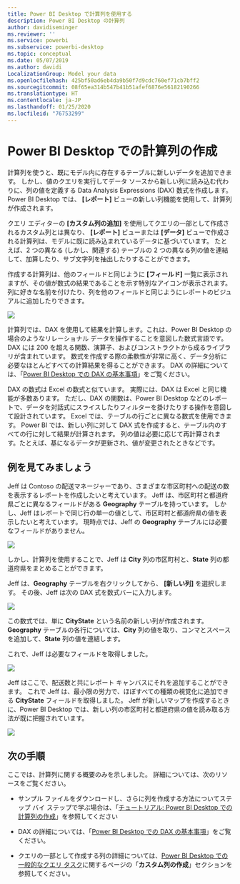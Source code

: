 ```yaml
---
title: Power BI Desktop で計算列を使用する
description: Power BI Desktop の計算列
author: davidiseminger
ms.reviewer: ''
ms.service: powerbi
ms.subservice: powerbi-desktop
ms.topic: conceptual
ms.date: 05/07/2019
ms.author: davidi
LocalizationGroup: Model your data
ms.openlocfilehash: 425bf50ad6eb4da9b50f7d9cdc760ef71cb7bff2
ms.sourcegitcommit: 08f65ea314b547b41b51afef6876e56182190266
ms.translationtype: HT
ms.contentlocale: ja-JP
ms.lasthandoff: 01/25/2020
ms.locfileid: "76753299"
---
```

# <a name="create-calculated-columns-in-power-bi-desktop"></a>Power BI Desktop での計算列の作成
計算列を使うと、既にモデル内に存在するテーブルに新しいデータを追加できます。 しかし、値のクエリを実行してデータ ソースから新しい列に読み込む代わりに、列の値を定義する Data Analysis Expressions (DAX) 数式を作成します。 Power BI Desktop では、 **[レポート]** ビューの新しい列機能を使用して、計算列が作成されます。

クエリ エディターの **[カスタム列の追加]** を使用してクエリの一部として作成されるカスタム列とは異なり、 **[レポート]** ビューまたは **[データ]** ビューで作成される計算列は、モデルに既に読み込まれているデータに基づいています。 たとえば、2 つの異なる (しかし、関連する) テーブルの 2 つの異なる列の値を連結して、加算したり、サブ文字列を抽出したりすることができます。

作成する計算列は、他のフィールドと同じように **[フィールド]** 一覧に表示されますが、その値が数式の結果であることを示す特別なアイコンが表示されます。 列に好きな名前を付けたり、列を他のフィールドと同じようにレポートのビジュアルに追加したりできます。

![](media/desktop-calculated-columns/calccolinpbid_fields.png)

計算列では、DAX を使用して結果を計算します。これは、Power BI Desktop の場合のようなリレーショナル データを操作することを意図した数式言語です。 DAX には 200 を超える関数、演算子、およびコンストラクトから成るライブラリが含まれています。 数式を作成する際の柔軟性が非常に高く、データ分析に必要なほとんどすべての計算結果を得ることができます。 DAX の詳細については、「[Power BI Desktop での DAX の基本事項](desktop-quickstart-learn-dax-basics.md)」をご覧ください。

DAX の数式は Excel の数式と似ています。 実際には、DAX は Excel と同じ機能が多数あります。 ただし、DAX の関数は、Power BI Desktop などのレポートで、データを対話式にスライスしたりフィルターを掛けたりする操作を意図して設計されています。 Excel では、テーブルの行ごとに異なる数式を使用できます。 Power BI では、新しい列に対して DAX 式を作成すると、テーブル内のすべての行に対して結果が計算されます。 列の値は必要に応じて再計算されます。たとえば、基になるデータが更新され、値が変更されたときなどです。

## <a name="lets-look-at-an-example"></a>例を見てみましょう
Jeff は Contoso の配送マネージャーであり、さまざまな市区町村への配送の数を表示するレポートを作成したいと考えています。 Jeff は、市区町村と都道府県ごとに異なるフィールドがある **Geography** テーブルを持っています。 しかし、Jeff はレポートで同じ行の単一の値として、市区町村と都道府県の値を表示したいと考えています。 現時点では、Jeff の **Geography** テーブルには必要なフィールドがありません。

![](media/desktop-calculated-columns/calccolinpbid_cityandstatefields.png)

しかし、計算列を使用することで、Jeff は **City** 列の市区町村と、**State** 列の都道府県をまとめることができます。

Jeff は、**Geography** テーブルを右クリックしてから、 **[新しい列]** を選択します。 その後、Jeff は次の DAX 式を数式バーに入力します。

![](media/desktop-calculated-columns/calccolinpbid_formula.png)

この数式では、単に **CityState** という名前の新しい列が作成されます。 **Geography** テーブルの各行については、**City** 列の値を取り、コンマとスペースを追加して、**State** 列の値を連結します。

これで、Jeff は必要なフィールドを取得しました。

![](media/desktop-calculated-columns/calccolinpbid_citystatefield.png)

Jeff はここで、配送数と共にレポート キャンバスにそれを追加することができます。 これで Jeff は、最小限の労力で、ほぼすべての種類の視覚化に追加できる **CityState** フィールドを取得しました。 Jeff が新しいマップを作成するときに、Power BI Desktop では、新しい列の市区町村と都道府県の値を読み取る方法が既に把握されています。

![](media/desktop-calculated-columns/calccolinpbid_citystatemap.png)

## <a name="next-steps"></a>次の手順
ここでは、計算列に関する概要のみを示しました。 詳細については、次のリソースをご覧ください。

* サンプル ファイルをダウンロードし、さらに列を作成する方法についてステップ バイ ステップで学ぶ場合は、「[チュートリアル: Power BI Desktop での計算列の作成](desktop-tutorial-create-calculated-columns.md)」を参照してください

* DAX の詳細については、「[Power BI Desktop での DAX の基本事項](desktop-quickstart-learn-dax-basics.md)」をご覧ください。

* クエリの一部として作成する列の詳細については、[Power BI Desktop での一般的なクエリ タスク](desktop-common-query-tasks.md)に関するページの「**カスタム列の作成**」セクションを参照してください。  

